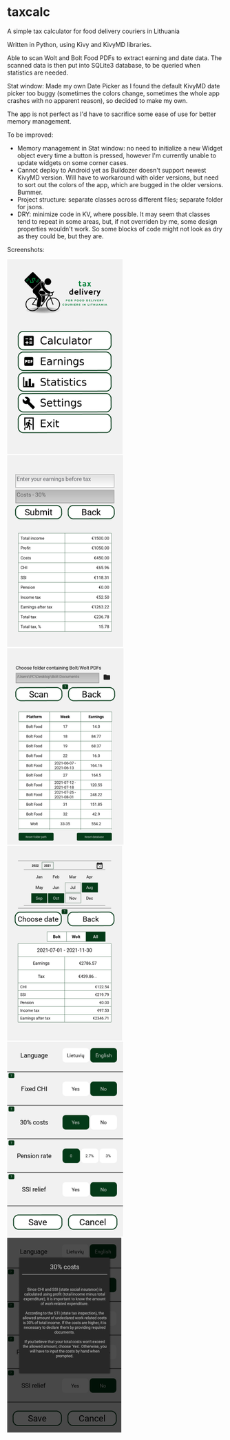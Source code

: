 # taxcalc
A simple tax calculator for food delivery couriers in Lithuania

Written in Python, using Kivy and KivyMD libraries.

Able to scan Wolt and Bolt Food PDFs to extract earning and date data. The scanned data is then put into SQLite3 database,
to be queried when statistics are needed.

Stat window:
Made my own Date Picker as I found the default KivyMD date picker too buggy (sometimes the colors change, sometimes the whole app crashes
with no apparent reason), so decided to make my own.

The app is not perfect as I'd have to sacrifice some ease of use for better memory management.

To be improved:
- Memory management in Stat window: no need to initialize a new Widget object every time a button is pressed,
however I'm currently unable to update widgets on some corner cases.
- Cannot deploy to Android yet as Buildozer doesn't support newest KivyMD version. Will have to workaround with older versions,
but need to sort out the colors of the app, which are bugged in the older versions. Bummer.
- Project structure: separate classes across different files; separate folder for jsons.
- DRY: minimize code in KV, where possible. It may seem that classes tend to repeat in some areas, but, if not overriden by me, some
design properties wouldn't work. So some blocks of code might not look as dry as they could be, but they are.

Screenshots:

![Main Window](/screnshots/main_window.PNG?raw=true "Main Window")
![Calc Window](/screnshots/calc_window.PNG?raw=true "Calc Window")
![Scan Window](/screnshots/scan_window.PNG?raw=true "Scan Window")
![Stat Window](/screnshots/stat_window.PNG?raw=true "Stat Window")
![Sett Window](/screnshots/sett_window.PNG?raw=true "Sett Window")
![Sett Help Popup](/screnshots/sett_help_popup.PNG?raw=true "Setting help popup")
